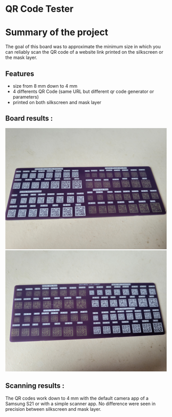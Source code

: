 # QR Code Tester

# Summary of the project

The goal of this board was to approximate the minimum size in which you can reliably scan the QR code of a website link printed on the silkscreen or the mask layer.

## Features
- size from 8 mm down to 4 mm
- 4 differents QR Code (same URL but different qr code generator or parameters)
- printed on both silkscreen and mask layer

## Board results :
![pcb_front](./qr_code_tester_front.jpg)
![pcb_back](./qr_code_tester_back.jpg)

## Scanning results :

The QR codes work down to 4 mm with the default camera app of a Samsung S21 or with a simple scanner app. No difference were seen in precision between silkscreen and mask layer.
